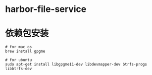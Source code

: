 # harbor-file-service

# 依赖包安装

```shell
# for mac os
brew install gpgme

# for ubuntu
sudo apt-get install libgpgme11-dev libdevmapper-dev btrfs-progs libbtrfs-dev

```
